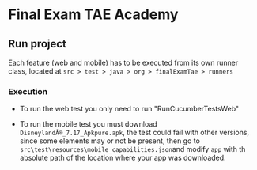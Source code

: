 # Final Exam TAE Academy

## Run project
Each feature (web and mobile) has to be executed from its own runner class, located at ``src > test > java > org > finalExamTae > runners``


### Execution
* To run the web test you only need to run "RunCucumberTestsWeb"


* To run the mobile test you must download ``DisneylandÂ®_7.17_Apkpure.apk``, the test could fail with other versions, since some elements may or not be present, then go to `src\test\resources\mobile_capabilities.json`and modify `app` with th absolute path of the location where your app was downloaded.